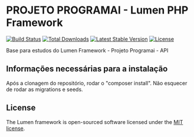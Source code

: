 # PROJETO PROGRAMAI - Lumen PHP Framework

[![Build Status](https://travis-ci.org/laravel/lumen-framework.svg)](https://travis-ci.org/laravel/lumen-framework)
[![Total Downloads](https://img.shields.io/packagist/dt/laravel/framework)](https://packagist.org/packages/laravel/lumen-framework)
[![Latest Stable Version](https://img.shields.io/packagist/v/laravel/framework)](https://packagist.org/packages/laravel/lumen-framework)
[![License](https://img.shields.io/packagist/l/laravel/framework)](https://packagist.org/packages/laravel/lumen-framework)

Base para estudos do Lumen Framework - Projeto Programai - API

## Informações necessárias para a instalação

Após a clonagem do repositório, rodar o "composer install".
Não esquecer de rodar as migrations e seeds.


## License

The Lumen framework is open-sourced software licensed under the [MIT license](https://opensource.org/licenses/MIT).
